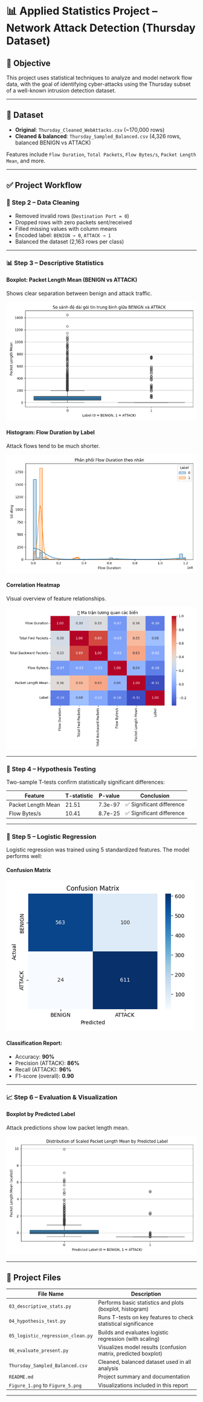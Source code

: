 # 📊 Applied Statistics Project – Network Attack Detection (Thursday Dataset)

## 🎯 Objective
This project uses statistical techniques to analyze and model network flow data, with the goal of identifying cyber-attacks using the Thursday subset of a well-known intrusion detection dataset.

---

## 📁 Dataset
- **Original**: `Thursday_Cleaned_WebAttacks.csv` (~170,000 rows)
- **Cleaned & balanced**: `Thursday_Sampled_Balanced.csv` (4,326 rows, balanced BENIGN vs ATTACK)

Features include `Flow Duration`, `Total Packets`, `Flow Bytes/s`, `Packet Length Mean`, and more.

---

## ✅ Project Workflow

### 🧼 Step 2 – Data Cleaning
- Removed invalid rows (`Destination Port = 0`)
- Dropped rows with zero packets sent/received
- Filled missing values with column means
- Encoded label: `BENIGN → 0`, `ATTACK → 1`
- Balanced the dataset (2,163 rows per class)

---

### 📊 Step 3 – Descriptive Statistics

#### Boxplot: Packet Length Mean (BENIGN vs ATTACK)
Shows clear separation between benign and attack traffic.

![Figure 1 – Boxplot](./Figure_1.png)

#### Histogram: Flow Duration by Label
Attack flows tend to be much shorter.

![Figure 2 – Histogram](./Figure_2.png)

#### Correlation Heatmap
Visual overview of feature relationships.

![Figure 3 – Correlation Heatmap](./Figure_3.png)

---

### 🧪 Step 4 – Hypothesis Testing

Two-sample T-tests confirm statistically significant differences:

| Feature              | T-statistic | P-value         | Conclusion                           |
|----------------------|-------------|------------------|--------------------------------------|
| Packet Length Mean   | 21.51       | 7.3e-97          | ✅ Significant difference             |
| Flow Bytes/s         | 10.41       | 8.7e-25          | ✅ Significant difference             |

---

### 🤖 Step 5 – Logistic Regression

Logistic regression was trained using 5 standardized features. The model performs well:

#### Confusion Matrix
![Figure 4 – Confusion Matrix](./Figure_4.png)

#### Classification Report:
- Accuracy: **90%**
- Precision (ATTACK): **86%**
- Recall (ATTACK): **96%**
- F1-score (overall): **0.90**

---

### 📈 Step 6 – Evaluation & Visualization

#### Boxplot by Predicted Label
Attack predictions show low packet length mean.

![Figure 5 – Predicted Boxplot](./Figure_5.png)

---

## 📂 Project Files

| File Name                        | Description |
|----------------------------------|-------------|
| `03_descriptive_stats.py`        | Performs basic statistics and plots (boxplot, histogram) |
| `04_hypothesis_test.py`          | Runs T-tests on key features to check statistical significance |
| `05_logistic_regression_clean.py`| Builds and evaluates logistic regression (with scaling) |
| `06_evaluate_present.py`         | Visualizes model results (confusion matrix, predicted boxplot) |
| `Thursday_Sampled_Balanced.csv`  | Cleaned, balanced dataset used in all analysis |
| `README.md`                      | Project summary and documentation |
| `Figure_1.png` to `Figure_5.png` | Visualizations included in this report |

---
